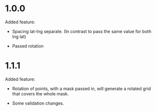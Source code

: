 # 1.0.0

Added feature: 

 - Spacing lat-lng separate. (In contrast to pass the same value for both lng lat)

 - Passed rotation

# 1.1.1

Added feature: 
  
 - Rotation of points, with a mask passed in, will generate a rotated grid that covers the whole mask.

 - Some validation changes.
